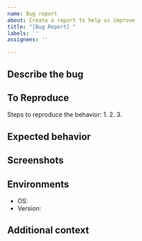 ```yaml
---
name: Bug report
about: Create a report to help us improve
title: "[Bug Report] "
labels: ''
assignees: ''

---
```


## Describe the bug
<!-- A clear and concise description of what the bug is. -->

## To Reproduce
Steps to reproduce the behavior:
1.
2.
3.

## Expected behavior
<!-- A clear and concise description of what you expected to happen. -->

## Screenshots
<!-- If applicable, add screenshots to help explain your problem. -->

## Environments
<!-- Please complete the following information -->
 - OS:
 - Version:

## Additional context
<!-- Add any other context about the problem here. -->
